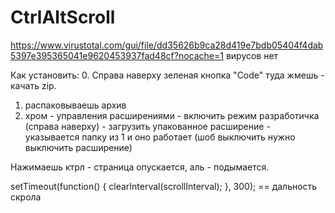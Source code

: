 # CtrlAltScroll

https://www.virustotal.com/gui/file/dd35626b9ca28d419e7bdb05404f4dab5397e395365041e9620453937fad48cf?nocache=1
вирусов нет

Как установить: 
0. Справа наверху зеленая кнопка "Code" туда жмешь - качать zip.
1. распаковываешь архив
2. хром - управления расширениями - включить режим разработичка (справа наверху) - загрузить упакованное расширение - указывается папку из 1 и оно работает (шоб выключить нужно выключить расширение)

Нажимаешь ктрл - страница опускается, аль - подымается.

setTimeout(function() {
      clearInterval(scrollInterval);
    }, 300); == дальность скрола
